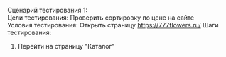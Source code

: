 Сценарий тестирования 1:  
Цели тестирования: Проверить сортировку по цене на сайте  
Условия тестирования: Открыть страницу https://777flowers.ru/
Шаги тестирования:  
1. Перейти на страницу "Каталог"
